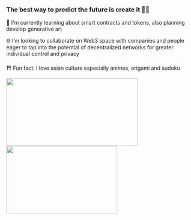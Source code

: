 ### The best way to predict the future is create it 👩‍💻 


<p>🌌 I'm currently learning about smart contracts and tokens, also planning develop generative art</p> 
<p>🌐 I’m looking to collaborate on Web3 space with companies and people eager to tap into the potential of decentralized networks for greater individual control and privacy</p> 
<p>⛩️ Fun fact: I love asian culture especially animes, origami and sudoku</p>

<div>
   <a href="http://www.github.com/cyber-konan">
    <img height="180em" width="350" src="https://github-readme-streak-stats.herokuapp.com/?user=cyber-konan&theme=dark&hide_border=true&layout=compact">
    <img height="180em" width="295" align="rigth" src="https://github-readme-stats.vercel.app/api/top-langs/?username=cyber-konan&theme=dark&hide_border=true&layout=compact">
   </a>
</div>

